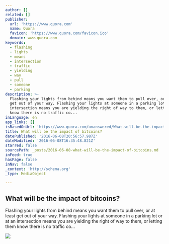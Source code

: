 ```yaml
---
author: []
related: []
publisher:
  url: 'https://www.quora.com'
  name: Quora
  favicon: 'https://www.quora.com/favicon.ico'
  domain: www.quora.com
keywords:
  - flashing
  - lights
  - means
  - intersection
  - traffic
  - yielding
  - way
  - pull
  - someone
  - parking
description: >-
  Flashing your lights from behind means you want them to pull over, or at least
  get out of your way. Flashing your lights at someone in a parking lot or at an
  intersection means you are yielding the right of way to them, or letting them
  know there is no traffic co...
inLanguage: en
app_links: []
isBasedOnUrl: 'https://www.quora.com/unanswered/What-will-be-the-impact-of-bitcoins'
title: What will be the impact of bitcoins?
datePublished: '2016-06-08T20:56:57.987Z'
dateModified: '2016-06-08T16:35:48.821Z'
starred: false
sourcePath: _posts/2016-06-08-what-will-be-the-impact-of-bitcoins.md
inFeed: true
hasPage: false
inNav: false
_context: 'http://schema.org'
_type: MediaObject

---
```

<article style=""><h1>What will be the impact of bitcoins?</h1><p>Flashing your lights from behind means you want them to pull over, or at least get out of your way. Flashing your lights at someone in a parking lot or at an intersection means you are yielding the right of way to them, or letting them know there is no traffic co...</p><img src="https://qsf.is.quoracdn.net/-images.new_grid.fb_share_default.pnge6dde9cfa6e03c43.png" /></article>
